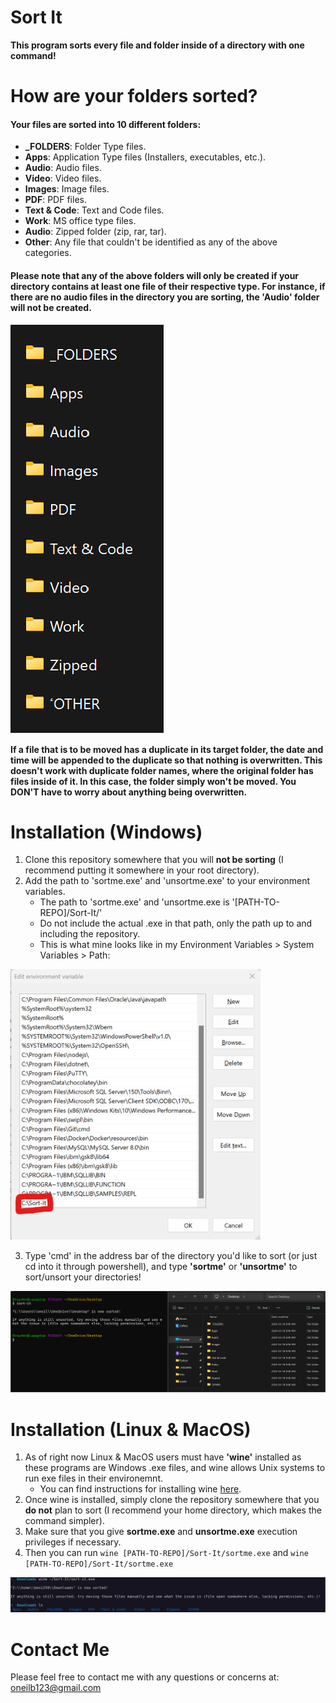 # Sort It

**This program sorts every file and folder inside of a directory with one command!**

# How are your folders sorted?

#### Your files are sorted into 10 different folders:

- **_FOLDERS**: Folder Type files.
- **Apps**: Application Type files (Installers, executables, etc.).
- **Audio**: Audio files.
- **Video**: Video files.
- **Images**: Image files.
- **PDF**: PDF files.
- **Text & Code**: Text and Code files.
- **Work**: MS office type files.
- **Audio**: Zipped folder (zip, rar, tar).
- **Other**: Any file that couldn't be identified as any of the above categories.

#### Please note that any of the above folders will only be created if your directory contains at least one file of their respective type. For instance, if there are no audio files in the directory you are sorting, the 'Audio' folder will not be created.

![Demo](./assets/demo.png)


**If a file that is to be moved has a duplicate in its target folder, the date and time will be appended to the duplicate so that nothing is overwritten. This doesn't work with duplicate folder names, where the original folder has files inside of it. In this case, the folder simply won't be moved. You DON'T have to worry about anything being overwritten.**

# Installation (Windows)

1. Clone this repository somewhere that you will **not be sorting** (I recommend putting it somewhere in your root directory).
2. Add the path to 'sortme.exe' and 'unsortme.exe' to your environment variables.
   - The path to 'sortme.exe' and 'unsortme.exe is '[PATH-TO-REPO]/Sort-It/'
   - Do not include the actual .exe in that path, only the path up to and including the repository.
   - This is what mine looks like in my Environment Variables > System Variables > Path:
   
<img src="assets/mypaths.png" alt="drawing" width="400"/>

3. Type 'cmd' in the address bar of the directory you'd like to sort (or just cd into it through powershell), and type **'sortme'** or **'unsortme'** to sort/unsort your directories!

![Demo](./assets/demo2.png)

# Installation (Linux & MacOS)

1. As of right now Linux & MacOS users must have **'wine'** installed as these programs are Windows .exe files, and wine allows Unix systems to run exe files in their environemnt.
   - You can find instructions for installing wine [here](https://wiki.winehq.org/Download).
2. Once wine is installed, simply clone the repository somewhere that you **do not** plan to sort (I recommend your home directory, which makes the command simpler).
3. Make sure that you give **sortme.exe** and **unsortme.exe** execution privileges if necessary.
4. Then you can run ```wine [PATH-TO-REPO]/Sort-It/sortme.exe``` and ```wine [PATH-TO-REPO]/Sort-It/sortme.exe```
   
![Demo](./assets/demo3.png)


# Contact Me

Please feel free to contact me with any questions or concerns at: oneilb123@gmail.com
